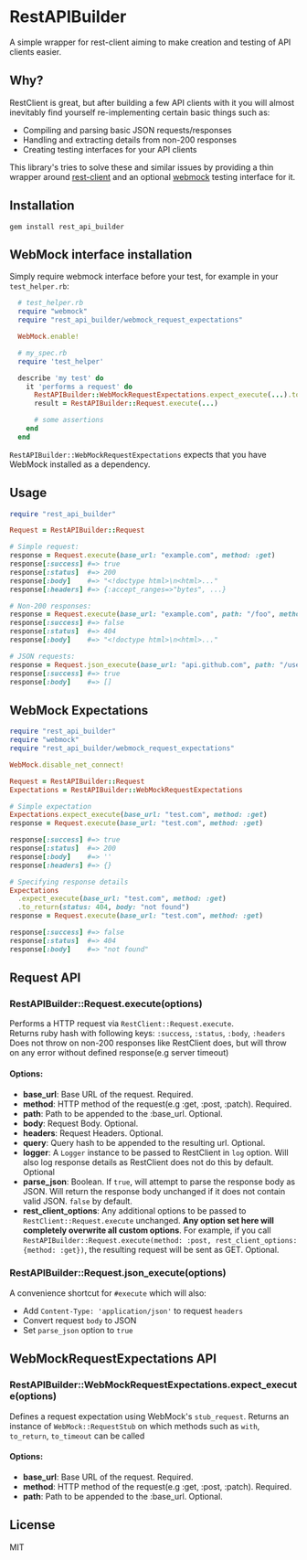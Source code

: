 # RestAPIBuilder

A simple wrapper for rest-client aiming to make creation and testing of API clients easier.

## Why?
RestClient is great, but after building a few API clients with it you will almost inevitably find yourself re-implementing certain basic things such as:
- Compiling and parsing basic JSON requests/responses
- Handling and extracting details from non-200 responses
- Creating testing interfaces for your API clients

This library's tries to solve these and similar issues by providing a thin wrapper around [rest-client](https://github.com/rest-client/rest-client) and an optional [webmock](https://github.com/bblimke/webmock) testing interface for it.

## Installation
```
gem install rest_api_builder
```

## WebMock interface installation
Simply require webmock interface before your test, for example in your `test_helper.rb`:
```rb
  # test_helper.rb
  require "webmock"
  require "rest_api_builder/webmock_request_expectations"

  WebMock.enable!

  # my_spec.rb 
  require 'test_helper'

  describe 'my test' do
    it 'performs a request' do
      RestAPIBuilder::WebMockRequestExpectations.expect_execute(...).to_return(body: "hi!")
      result = RestAPIBuilder::Request.execute(...)

      # some assertions
    end
  end
```

`RestAPIBuilder::WebMockRequestExpectations` expects that you have WebMock installed as a dependency.

## Usage
```rb
require "rest_api_builder"

Request = RestAPIBuilder::Request

# Simple request:
response = Request.execute(base_url: "example.com", method: :get)
response[:success] #=> true
response[:status]  #=> 200
response[:body]    #=> "<!doctype html>\n<html>..."
response[:headers] #=> {:accept_ranges=>"bytes", ...}

# Non-200 responses:
response = Request.execute(base_url: "example.com", path: "/foo", method: :get)
response[:success] #=> false
response[:status]  #=> 404
response[:body]    #=> "<!doctype html>\n<html>..."

# JSON requests:
response = Request.json_execute(base_url: "api.github.com", path: "/users/octocat/orgs", method: :get)
response[:success] #=> true
response[:body]    #=> []
```

## WebMock Expectations
```rb
require "rest_api_builder"
require "webmock"
require "rest_api_builder/webmock_request_expectations"

WebMock.disable_net_connect!

Request = RestAPIBuilder::Request
Expectations = RestAPIBuilder::WebMockRequestExpectations

# Simple expectation
Expectations.expect_execute(base_url: "test.com", method: :get)
response = Request.execute(base_url: "test.com", method: :get)

response[:success] #=> true
response[:status]  #=> 200
response[:body]    #=> ''
response[:headers] #=> {}

# Specifying response details
Expectations
  .expect_execute(base_url: "test.com", method: :get)
  .to_return(status: 404, body: "not found")
response = Request.execute(base_url: "test.com", method: :get)

response[:success] #=> false
response[:status]  #=> 404
response[:body]    #=> "not found"
```

## Request API
### RestAPIBuilder::Request.execute(options)
Performs a HTTP request via `RestClient::Request.execute`.\
Returns ruby hash with following keys: `:success`, `:status`, `:body`, `:headers`\
Does not throw on non-200 responses like RestClient does, but will throw on any error without defined response(e.g server timeout)

#### Options:
* **base_url**: Base URL of the request. Required.
* **method**: HTTP method of the request(e.g :get, :post, :patch). Required.
* **path**: Path to be appended to the :base_url. Optional.
* **body**: Request Body. Optional.
* **headers**: Request Headers. Optional.
* **query**: Query hash to be appended to the resulting url. Optional.
* **logger**: A `Logger` instance to be passed to RestClient in `log` option. Will also log response details as RestClient does not do this by default. Optional
* **parse_json**: Boolean. If `true`, will attempt to parse the response body as JSON. Will return the response body unchanged if it does not contain valid JSON. `false` by default.
* **rest_client_options**: Any additional options to be passed to `RestClient::Request.execute` unchanged. **Any option set here will completely overwrite all custom options**. For example, if you call `RestAPIBuilder::Request.execute(method: :post, rest_client_options: {method: :get})`, the resulting request will be sent as GET. Optional.

### RestAPIBuilder::Request.json_execute(options)
A convenience shortcut for `#execute` which will also:
- Add `Content-Type: 'application/json'` to request `headers`
- Convert request `body` to JSON
- Set `parse_json` option to `true`


## WebMockRequestExpectations API
### RestAPIBuilder::WebMockRequestExpectations.expect_execute(options)
Defines a request expectation using WebMock's `stub_request`. Returns an instance of `WebMock::RequestStub` on which methods such as `with`, `to_return`, `to_timeout` can be called

#### Options:
* **base_url**: Base URL of the request. Required.
* **method**: HTTP method of the request(e.g :get, :post, :patch). Required.
* **path**: Path to be appended to the :base_url. Optional.

## License
MIT